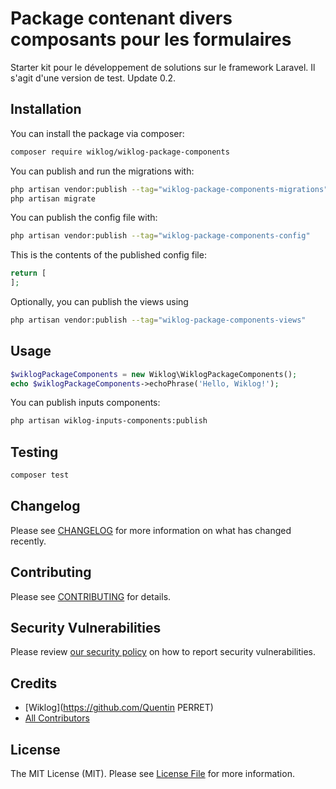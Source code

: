 # Package contenant divers composants pour les formulaires

Starter kit pour le développement de solutions sur le framework Laravel. Il s'agit d'une version de test. Update 0.2.

## Installation

You can install the package via composer:

```bash
composer require wiklog/wiklog-package-components
```

You can publish and run the migrations with:

```bash
php artisan vendor:publish --tag="wiklog-package-components-migrations"
php artisan migrate
```

You can publish the config file with:

```bash
php artisan vendor:publish --tag="wiklog-package-components-config"
```

This is the contents of the published config file:

```php
return [
];
```

Optionally, you can publish the views using

```bash
php artisan vendor:publish --tag="wiklog-package-components-views"
```

## Usage

```php
$wiklogPackageComponents = new Wiklog\WiklogPackageComponents();
echo $wiklogPackageComponents->echoPhrase('Hello, Wiklog!');
```

You can publish inputs components:
```bash
php artisan wiklog-inputs-components:publish
```

## Testing

```bash
composer test
```

## Changelog

Please see [CHANGELOG](CHANGELOG.md) for more information on what has changed recently.

## Contributing

Please see [CONTRIBUTING](CONTRIBUTING.md) for details.

## Security Vulnerabilities

Please review [our security policy](../../security/policy) on how to report security vulnerabilities.

## Credits

- [Wiklog](https://github.com/Quentin PERRET)
- [All Contributors](../../contributors)

## License

The MIT License (MIT). Please see [License File](LICENSE.md) for more information.
